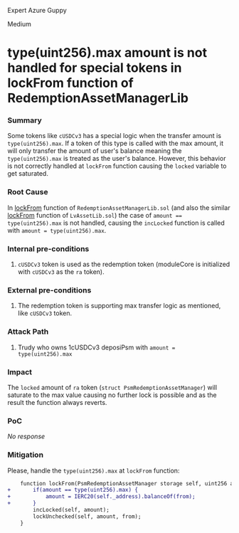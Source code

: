 Expert Azure Guppy

Medium

# type(uint256).max amount is not handled for special tokens in lockFrom function of RedemptionAssetManagerLib

### Summary

Some tokens like `cUSDCv3` has a special logic when the transfer amount is `type(uint256).max`. If a token of this type is called with the max amount, it will only transfer the amount of user's balance meaning the `type(uint256).max` is treated as the user's balance. However, this behavior is not correctly handled at `lockFrom` function causing the `locked` variable to get saturated.

### Root Cause

In [lockFrom](https://github.com/sherlock-audit/2024-08-cork-protocol/blob/main/Depeg-swap/contracts/libraries/RedemptionAssetManagerLib.sol#L60) function of `RedemptionAssetManagerLib.sol` (and also the similar [lockFrom](https://github.com/sherlock-audit/2024-08-cork-protocol/blob/main/Depeg-swap/contracts/libraries/LvAssetLib.sol#L53) function of `LvAssetLib.sol`) the case of `amount == type(uint256).max` is not handled, causing the `incLocked` function is called with `amount = type(uint256).max`.

### Internal pre-conditions

1. `cUSDCv3` token is used as the redemption token (moduleCore is initialized with `cUSDCv3` as the `ra` token).

### External pre-conditions

1. The redemption token is supporting max transfer logic as mentioned, like `cUSDCv3` token.

### Attack Path

1. Trudy who owns 1cUSDCv3 deposiPsm with `amount = type(uint256).max`

### Impact

The `locked` amount of `ra` token (`struct PsmRedemptionAssetManager`) will saturate to the max value causing no further lock is possible and as the result the function always reverts.

### PoC

_No response_

### Mitigation

Please, handle the `type(uint256).max` at `lockFrom` function:
```diff
    function lockFrom(PsmRedemptionAssetManager storage self, uint256 amount, address from) internal {
+       if(amount == type(uint256).max) {
+           amount = IERC20(self._address).balanceOf(from);
+       }
        incLocked(self, amount);
        lockUnchecked(self, amount, from);
    }
```
